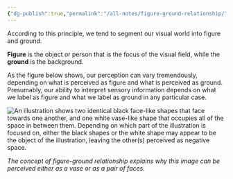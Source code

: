 ```yaml
---
{"dg-publish":true,"permalink":"/all-notes/figure-ground-relationship/"}
---
```


According to this principle, we tend to segment our visual world into figure and ground. 

**Figure** is the object or person that is the focus of the visual field, while the **ground** is the background. 

As the figure below shows, our perception can vary tremendously, depending on what is perceived as figure and what is perceived as ground. Presumably, our ability to interpret sensory information depends on what we label as figure and what we label as ground in any particular case.

![An illustration shows two identical black face-like shapes that face towards one another, and one white vase-like shape that occupies all of the space in between them. Depending on which part of the illustration is focused on, either the black shapes or the white shape may appear to be the object of the illustration, leaving the other(s) perceived as negative space.](https://cnx.org/resources/2e355930e719bff08202ad12c00275e674fca248/CNX_Psych_05_06_FacesVase.jpg)

*The concept of figure-ground relationship explains why this image can be perceived either as a vase or as a pair of faces.*
